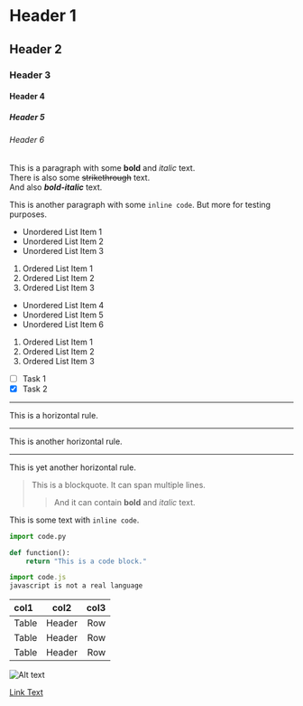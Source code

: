 # Header 1
## Header 2
### Header 3
#### Header 4
##### Header 5
###### Header 6
This is a paragraph with some **bold** and *italic* text.  
There is also some ~~strikethrough~~ text.  
And also ***bold-italic*** text.  

This is another paragraph with some `inline code`. But more for testing purposes.
* Unordered List Item 1
* Unordered List Item 2
* Unordered List Item 3

1. Ordered List Item 1
2. Ordered List Item 2
3. Ordered List Item 3

* Unordered List Item 4
* Unordered List Item 5
* Unordered List Item 6

1. Ordered List Item 1
2. Ordered List Item 2
3. Ordered List Item 3

- [ ] Task 1
- [x] Task 2

---
This is a horizontal rule.
***
This is another horizontal rule.
___
This is yet another horizontal rule.


> This is a blockquote.
> It can span multiple lines.
>    > And it can contain **bold** and *italic* text.

This is some text with `inline code`.

```python
import code.py

def function():
    return "This is a code block."
```

```javascript
import code.js
javascript is not a real language
```

| col1   |   col2   |  col3 |
|:-------|:--------:|------:|
| Table  |  Header  |   Row |
| Table  |  Header  |   Row |
| Table  |  Header  |   Row |

![Alt text](image.jpg)

[Link Text](https://www.example.com)